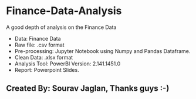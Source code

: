 # Finance-Data-Analysis
A good depth of analysis on the Finance Data

- Data: Finance Data
- Raw file: .csv format
- Pre-processing: Jupyter Notebook using Numpy and Pandas Dataframe.
- Clean Data: .xlsx format
- Analysis Tool: PowerBI Version: 2.141.1451.0
- Report: Powerpoint Slides.

## Created By: Sourav Jaglan, Thanks guys :-)
